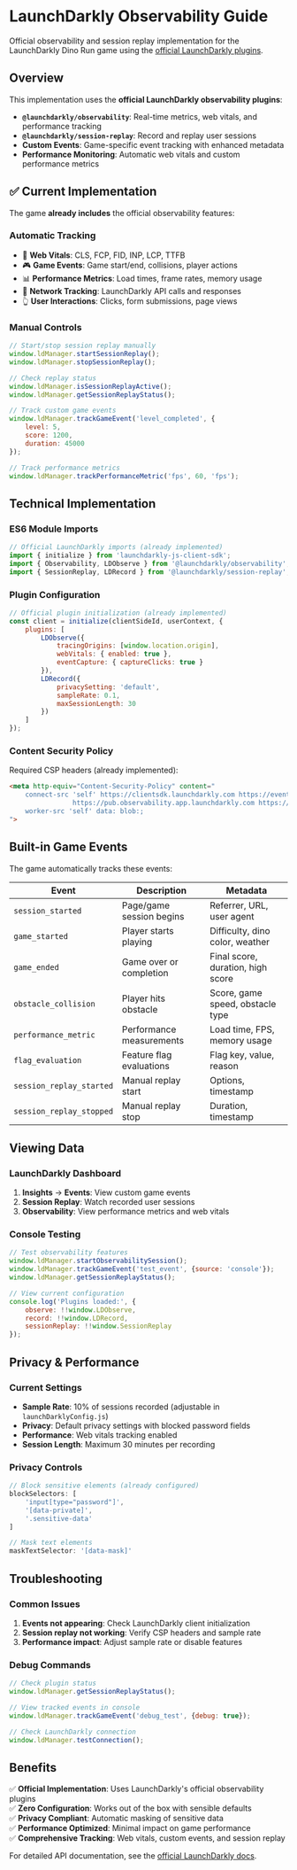 # LaunchDarkly Observability Guide

Official observability and session replay implementation for the LaunchDarkly Dino Run game using the [official LaunchDarkly plugins](https://launchdarkly.com/docs/sdk/observability/javascript).

## Overview

This implementation uses the **official LaunchDarkly observability plugins**:
- **`@launchdarkly/observability`**: Real-time metrics, web vitals, and performance tracking
- **`@launchdarkly/session-replay`**: Record and replay user sessions
- **Custom Events**: Game-specific event tracking with enhanced metadata
- **Performance Monitoring**: Automatic web vitals and custom performance metrics

## ✅ Current Implementation

The game **already includes** the official observability features:

### Automatic Tracking
- 🎯 **Web Vitals**: CLS, FCP, FID, INP, LCP, TTFB
- 🎮 **Game Events**: Game start/end, collisions, player actions
- 📊 **Performance Metrics**: Load times, frame rates, memory usage
- 🔗 **Network Tracking**: LaunchDarkly API calls and responses
- 👆 **User Interactions**: Clicks, form submissions, page views

### Manual Controls
```javascript
// Start/stop session replay manually
window.ldManager.startSessionReplay();
window.ldManager.stopSessionReplay();

// Check replay status
window.ldManager.isSessionReplayActive();
window.ldManager.getSessionReplayStatus();

// Track custom game events
window.ldManager.trackGameEvent('level_completed', {
    level: 5,
    score: 1200,
    duration: 45000
});

// Track performance metrics
window.ldManager.trackPerformanceMetric('fps', 60, 'fps');
```

## Technical Implementation

### ES6 Module Imports
```javascript
// Official LaunchDarkly imports (already implemented)
import { initialize } from 'launchdarkly-js-client-sdk';
import { Observability, LDObserve } from '@launchdarkly/observability';
import { SessionReplay, LDRecord } from '@launchdarkly/session-replay';
```

### Plugin Configuration
```javascript
// Official plugin initialization (already implemented)
const client = initialize(clientSideId, userContext, {
    plugins: [
        LDObserve({
            tracingOrigins: [window.location.origin],
            webVitals: { enabled: true },
            eventCapture: { captureClicks: true }
        }),
        LDRecord({
            privacySetting: 'default',
            sampleRate: 0.1,
            maxSessionLength: 30
        })
    ]
});
```

### Content Security Policy
Required CSP headers (already implemented):
```html
<meta http-equiv="Content-Security-Policy" content="
    connect-src 'self' https://clientsdk.launchdarkly.com https://events.launchdarkly.com 
                https://pub.observability.app.launchdarkly.com https://otel.observability.app.launchdarkly.com;
    worker-src 'self' data: blob:;
">
```

## Built-in Game Events

The game automatically tracks these events:

| Event | Description | Metadata |
|-------|-------------|----------|
| `session_started` | Page/game session begins | Referrer, URL, user agent |
| `game_started` | Player starts playing | Difficulty, dino color, weather |
| `game_ended` | Game over or completion | Final score, duration, high score |
| `obstacle_collision` | Player hits obstacle | Score, game speed, obstacle type |
| `performance_metric` | Performance measurements | Load time, FPS, memory usage |
| `flag_evaluation` | Feature flag evaluations | Flag key, value, reason |
| `session_replay_started` | Manual replay start | Options, timestamp |
| `session_replay_stopped` | Manual replay stop | Duration, timestamp |

## Viewing Data

### LaunchDarkly Dashboard
1. **Insights** → **Events**: View custom game events
2. **Session Replay**: Watch recorded user sessions
3. **Observability**: View performance metrics and web vitals

### Console Testing
```javascript
// Test observability features
window.ldManager.startObservabilitySession();
window.ldManager.trackGameEvent('test_event', {source: 'console'});
window.ldManager.getSessionReplayStatus();

// View current configuration
console.log('Plugins loaded:', {
    observe: !!window.LDObserve,
    record: !!window.LDRecord,
    sessionReplay: !!window.SessionReplay
});
```

## Privacy & Performance

### Current Settings
- **Sample Rate**: 10% of sessions recorded (adjustable in `launchDarklyConfig.js`)
- **Privacy**: Default privacy settings with blocked password fields
- **Performance**: Web vitals tracking enabled
- **Session Length**: Maximum 30 minutes per recording

### Privacy Controls
```javascript
// Block sensitive elements (already configured)
blockSelectors: [
    'input[type="password"]',
    '[data-private]',
    '.sensitive-data'
]

// Mask text elements
maskTextSelector: '[data-mask]'
```

## Troubleshooting

### Common Issues
1. **Events not appearing**: Check LaunchDarkly client initialization
2. **Session replay not working**: Verify CSP headers and sample rate
3. **Performance impact**: Adjust sample rate or disable features

### Debug Commands
```javascript
// Check plugin status
window.ldManager.getSessionReplayStatus();

// View tracked events in console
window.ldManager.trackGameEvent('debug_test', {debug: true});

// Check LaunchDarkly connection
window.ldManager.testConnection();
```

## Benefits

✅ **Official Implementation**: Uses LaunchDarkly's official observability plugins  
✅ **Zero Configuration**: Works out of the box with sensible defaults  
✅ **Privacy Compliant**: Automatic masking of sensitive data  
✅ **Performance Optimized**: Minimal impact on game performance  
✅ **Comprehensive Tracking**: Web vitals, custom events, and session replay  

For detailed API documentation, see the [official LaunchDarkly docs](https://launchdarkly.com/docs/sdk/observability/javascript). 